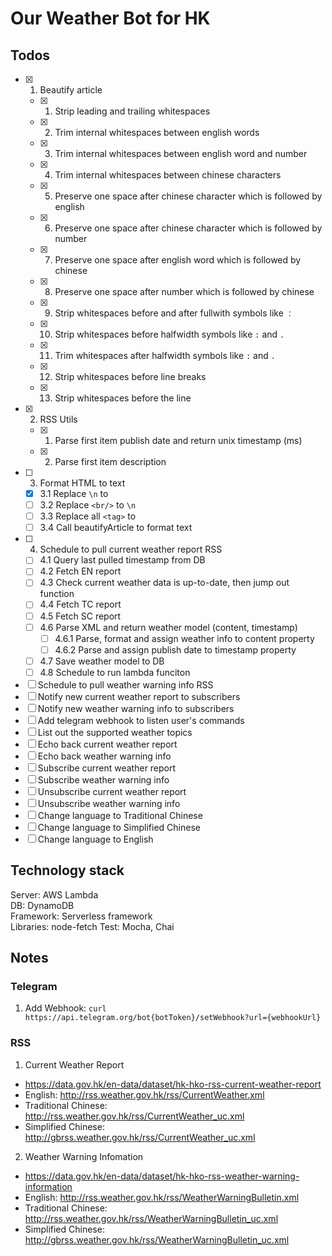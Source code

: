 # Our Weather Bot for HK

## Todos

- [x] 1. Beautify article
  - [x] 1. Strip leading and trailing whitespaces
  - [x] 2. Trim internal whitespaces between english words
  - [x] 3. Trim internal whitespaces between english word and number
  - [x] 4. Trim internal whitespaces between chinese characters
  - [x] 5. Preserve one space after chinese character which is followed by english
  - [x] 6. Preserve one space after chinese character which is followed by number
  - [x] 7. Preserve one space after english word which is followed by chinese
  - [x] 8. Preserve one space after number which is followed by chinese
  - [x] 9. Strip whitespaces before and after fullwith symbols like `：`
  - [x] 10. Strip whitespaces before halfwidth symbols like `:` and `.`
  - [x] 11. Trim whitespaces after halfwidth symbols like `:` and `.`
  - [x] 12. Strip whitespaces before line breaks
  - [x] 13. Strip whitespaces before the line
- [x] 2. RSS Utils
  - [x] 1. Parse first item publish date and return unix timestamp (ms)
  - [x] 2. Parse first item description
- [ ] 3. Format HTML to text
  - [x] 3.1 Replace `\n` to ` `
  - [ ] 3.2 Replace `<br/>` to `\n`
  - [ ] 3.3 Replace all `<tag>` to ` `
  - [ ] 3.4 Call beautifyArticle to format text
- [ ] 4. Schedule to pull current weather report RSS
  - [ ] 4.1 Query last pulled timestamp from DB
  - [ ] 4.2 Fetch EN report
  - [ ] 4.3 Check current weather data is up-to-date, then jump out function
  - [ ] 4.4 Fetch TC report
  - [ ] 4.5 Fetch SC report
  - [ ] 4.6 Parse XML and return weather model (content, timestamp)
    - [ ] 4.6.1 Parse, format and assign weather info to content property
    - [ ] 4.6.2 Parse and assign publish date to timestamp property
  - [ ] 4.7 Save weather model to DB
  - [ ] 4.8 Schedule to run lambda funciton
- [ ] Schedule to pull weather warning info RSS
- [ ] Notify new current weather report to subscribers
- [ ] Notify new weather warning info to subscribers
- [ ] Add telegram webhook to listen user's commands
- [ ] List out the supported weather topics
- [ ] Echo back current weather report
- [ ] Echo back weather warning info
- [ ] Subscribe current weather report
- [ ] Subscribe weather warning info
- [ ] Unsubscribe current weather report
- [ ] Unsubscribe weather warning info
- [ ] Change language to Traditional Chinese
- [ ] Change language to Simplified Chinese
- [ ] Change language to English

## Technology stack

Server: AWS Lambda  
DB: DynamoDB  
Framework: Serverless framework  
Libraries: node-fetch
Test: Mocha, Chai

## Notes

### Telegram

1. Add Webhook:
  `curl https://api.telegram.org/bot{botToken}/setWebhook?url={webhookUrl}`

### RSS

1. Current Weather Report
  - https://data.gov.hk/en-data/dataset/hk-hko-rss-current-weather-report
  - English: http://rss.weather.gov.hk/rss/CurrentWeather.xml
  - Traditional Chinese: http://rss.weather.gov.hk/rss/CurrentWeather_uc.xml
  - Simplified Chinese: http://gbrss.weather.gov.hk/rss/CurrentWeather_uc.xml
2. Weather Warning Infomation
  - https://data.gov.hk/en-data/dataset/hk-hko-rss-weather-warning-information
  - English: http://rss.weather.gov.hk/rss/WeatherWarningBulletin.xml
  - Traditional Chinese: http://rss.weather.gov.hk/rss/WeatherWarningBulletin_uc.xml
  - Simplified Chinese: http://gbrss.weather.gov.hk/rss/WeatherWarningBulletin_uc.xml
